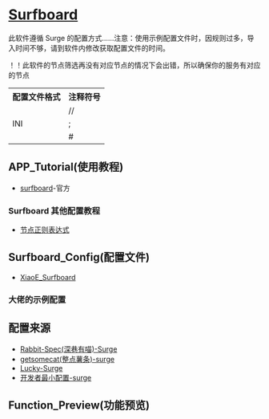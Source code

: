 # [Surfboard](https://github.com/getsurfboard/surfboard)
此软件遵循 Surge 的配置方式......注意：使用示例配置文件时，因规则过多，导入时间不够，请到软件内修改获取配置文件的时间。

！！此软件的节点筛选再没有对应节点的情况下会出错，所以确保你的服务有对应的节点

<table>
    <tr>
        <th>配置文件格式</th><th>注释符号</th>
    </tr>
    <tr>
        <td rowspan="3">INI</td><td>//</td>
    </tr>
    <tr>
        <td>;</td>
    </tr>
    <tr>
        <td>#</td>
    </tr>
<table>

## APP_Tutorial(使用教程) 
- [surfboard](https://getsurfboard.com/)-官方
### Surfboard 其他配置教程
- [节点正则表达式](https://github.com/LaolunsiG/XiaoE_PCR/blob/main/Config_File/%E8%8A%82%E7%82%B9%E7%9A%84%E6%AD%A3%E5%88%99%E8%A1%A8%E8%BE%BE%E5%BC%8F.md)

## Surfboard_Config(配置文件)
- [XiaoE_Surfboard](https://raw.githubusercontent.com/LaolunsiG/XiaoE_PCR/main/Config_File/Surfboard/XiaoE_Surfboard.conf)
### 大佬的示例配置
## 配置来源
- [Rabbit-Spec(深巷有喵)-Surge](https://github.com/Rabbit-Spec/Surge/tree/Master/Conf/Spec)
- [getsomecat(整点薯条)-surge](https://github.com/getsomecat/GetSomeCats/blob/Surge/FishChips.conf)
- [Lucky-Surge](https://github.com/As-Lucky/Lucky/blob/main/Lucky-Surge.conf)
- [开发者最小配置-surge](https://gist.githubusercontent.com/Zeaphyou/864aebea248ca1bb8000e0e5623b65f3/raw/c36413c715f43f22772d3c2353358e1ff936b2e6/Surge.conf)

## Function_Preview(功能预览)



